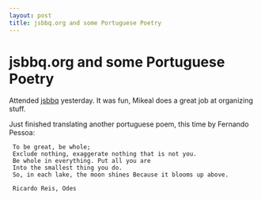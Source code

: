 ```yaml
---
layout: post
title: jsbbq.org and some Portuguese Poetry
---
```


# jsbbq.org and some Portuguese Poetry

Attended [jsbbq](http://jsbbq.org) yesterday. It was fun, Mikeal does a great job at organizing stuff.

Just finished translating another portuguese poem, this time by Fernando Pessoa:

     To be great, be whole; 
     Exclude nothing, exaggerate nothing that is not you. 
     Be whole in everything. Put all you are 
     Into the smallest thing you do. 
     So, in each lake, the moon shines Because it blooms up above.
     
     Ricardo Reis, Odes